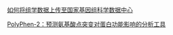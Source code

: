 [如何将组学数据上传至国家基因组科学数据中心](https://mp.weixin.qq.com/s/kprx51d-Ult2P-RS1aK6OQ)

[PolyPhen-2：预测氨基酸点突变对蛋白功能影响的分析工具](https://mp.weixin.qq.com/s/y0o8zuvFNJHv0lZFb0wrYA)